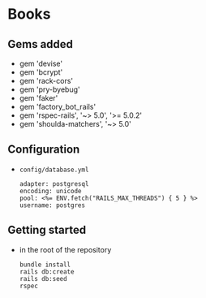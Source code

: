 # Books

## Gems added

* gem 'devise'
* gem 'bcrypt'
* gem 'rack-cors'
* gem 'pry-byebug'
* gem 'faker'
* gem 'factory_bot_rails'
* gem 'rspec-rails', '~> 5.0', '>= 5.0.2' 
* gem 'shoulda-matchers', '~> 5.0'

## Configuration

* `config/database.yml`

      adapter: postgresql
      encoding: unicode
      pool: <%= ENV.fetch("RAILS_MAX_THREADS") { 5 } %>
      username: postgres

## Getting started

* in the root of the repository
            
      bundle install
      rails db:create
      rails db:seed
      rspec
